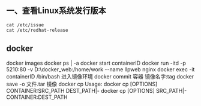 ## 一、查看Linux系统发行版本
```
cat /etc/issue
cat /etc/redhat-release
```
## docker 
docker images
docker ps | -a
docker start containerID
docker run -itd -p 5210:80 -v D:\docker_web:/home/work --name llpweb nginx 
docker exec -it  containerID  /bin/bash   进入镜像环境
docker commit  容器 镜像名字:tag
docker save -o 文件.tar 镜像
docker cp 
Usage:  docker cp [OPTIONS] CONTAINER:SRC_PATH DEST_PATH|-
        docker cp [OPTIONS] SRC_PATH|- CONTAINER:DEST_PATH
